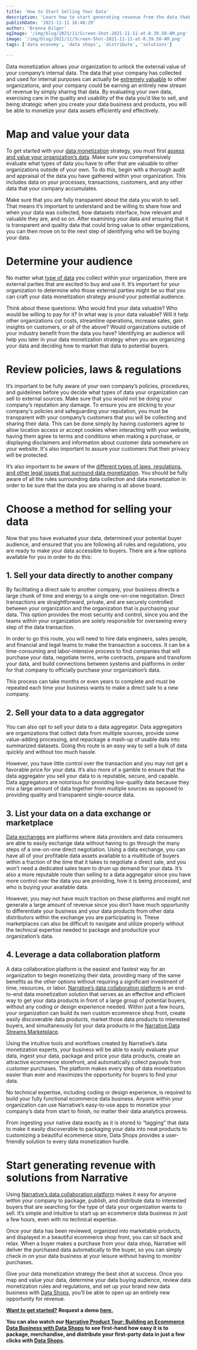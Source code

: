 ```yaml
---
title: 'How to Start Selling Your Data'
description: 'Learn how to start generating revenue from the data that your organization is already collecting. Start selling your data the right way.'
publishDate: '2021-11-11 16:40:29'
author: 'Brenna Dilger'
ogImage: '/img/blog/2021/11/Screen-Shot-2021-11-11-at-8.39.50-AM.png'
image: '/img/blog/2021/11/Screen-Shot-2021-11-11-at-8.39.50-AM.png'
tags: ['data economy', 'data shops', 'distribute', 'solutions']

---
```

Data monetization allows your organization to unlock the external value of your company’s internal data. The data that your company has collected and used for internal purposes can actually be [extremely valuable](/blog/how-much-is-your-companys-data-worth) to other organizations, and your company could be earning an entirely new stream of revenue by simply sharing that data. By evaluating your own data, exercising care in the quality and usability of the data you’d like to sell, and being strategic when you create your data business and products, you will be able to monetize your data assets efficiently and effectively.

**Map and value your data** 
============================

To get started with your [data monetization](https://www.narrative.io/distribute) strategy, you must first [assess and value your organization’s data](/blog/how-much-is-your-companys-data-worth). Make sure you comprehensively evaluate what types of data you have to offer that are valuable to other organizations outside of your own. To do this, begin with a thorough audit and appraisal of the data you have gathered within your organization. This includes data on your processes, transactions, customers, and any other data that your company accumulates. 

Make sure that you are fully transparent about the data you wish to sell. That means it’s important to understand and be willing to share how and when your data was collected, how datasets interface, how relevant and valuable they are, and so on. After examining your data and ensuring that it is transparent and quality data that could bring value to other organizations, you can then move on to the next step of identifying who will be buying your data. 

**Determine your audience** 
============================

No matter what [type of data](https://www.narrative.io/data-types) you collect within your organization, there are external parties that are excited to buy and use it. It’s important for your organization to determine who those external parties might be so that you can craft your data monetization strategy around your potential audience. 

Think about these questions: Who would find your data valuable? Who would be willing to pay for it? In what way is your data valuable? Will it help other organizations cut costs, streamline operations, increase sales, gain insights on customers, or all of the above? Would organizations outside of your industry benefit from the data you have? Identifying an audience will help you later in your data monetization strategy when you are organizing your data and deciding how to market that data to potential buyers. 

**Review policies, laws & regulations**   
==========================================

It’s important to be fully aware of your own company’s policies, procedures, and guidelines before you decide what types of data your organization can sell to external sources. Make sure that you would not be doing your company’s reputation any damage. To ensure you are sticking to your company's policies and safeguarding your reputation, you must be transparent with your company’s customers that you will be collecting and sharing their data. This can be done simply by having customers agree to allow location access or accept cookies when interacting with your website, having them agree to terms and conditions when making a purchase, or displaying disclaimers and information about customer data somewhere on your website. It's also important to assure your customers that their privacy will be protected. 

It’s also important to be aware of the [different types of laws, regulations, and other legal issues that surround data monetization](https://kb.narrative.io/regulations-compliance-privacy). You should be fully aware of all the rules surrounding data collection and data monetization in order to be sure that the data you are sharing is all above board.

**Choose a method for selling your data**
=========================================

Now that you have evaluated your data, determined your potential buyer audience, and ensured that you are following all rules and regulations, you are ready to make your data accessible to buyers. There are a few options available for you in order to do this:

**1\. Sell your data directly** **to another company**
------------------------------------------------------

By facilitating a direct sale to another company, your business directs a large chunk of time and energy to a single one-on-one negotiation. Direct transactions are straightforward, private, and are securely controlled between your organization and the organization that is purchasing your data. This option provides the most security and control, since you and the teams within your organization are solely responsible for overseeing every step of the data transaction.  
  
In order to go this route, you will need to hire data engineers, sales people, and financial and legal teams to make the transaction a success. It can be a time-consuming and labor-intensive process to find companies that will purchase your data, negotiate terms, write contracts, prepare and transform your data, and build connections between systems and platforms in order for that company to officially purchase your organization’s data.   
  
This process can take months or even years to complete and must be repeated each time your business wants to make a direct sale to a new company.  
  

**2\. Sell your data to a data aggregator** 
--------------------------------------------

You can also opt to sell your data to a data aggregator. Data aggregators are organizations that collect data from multiple sources, provide some value-adding processing, and repackage a mash-up of usable data into summarized datasets. Going this route is an easy way to sell a bulk of data quickly and without too much hassle.   
  
However, you have little control over the transaction and you may not get a favorable price for your data. It’s also more of a gamble to ensure that the data aggregator you sell your data to is reputable, secure, and capable. Data aggregators are notorious for providing low-quality data because they mix a large amount of data together from multiple sources as opposed to providing quality and transparent single-source data.  
  

**3\. List your data on a data exchange or marketplace** 
---------------------------------------------------------

[Data exchanges](/blog/what-is-a-data-exchange) are platforms where data providers and data consumers are able to easily exchange data without having to go through the many steps of a one-on-one direct negotiation. Using a data exchange, you can have all of your profitable data assets available to a multitude of buyers within a fraction of the time that it takes to negotiate a direct sale, and you won’t need a dedicated sales team to drum up demand for your data. It’s also a more reputable route than selling to a data aggregator since you have more control over the data you are providing, how it is being processed, and who is buying your available data.  
  
However, you may not have much traction on these platforms and might not generate a large amount of revenue since you don’t have much opportunity to differentiate your business and your data products from other data distributors within the exchange you are participating in. These marketplaces can also be difficult to navigate and utilize properly without the technical expertise needed to package and productize your organization’s data.  
  

**4\. Leverage a data collaboration platform**
----------------------------------------------

A data collaboration platform is the easiest and fastest way for an organization to begin monetizing their data, providing many of the same benefits as the other options without requiring a significant investment of time, resources, or labor. [Narrative’s data collaboration platform](https://www.narrative.io/distribute) is an end-to-end data monetization solution that serves as an effective and efficient way to get your data products in front of a large group of potential buyers, without any coding or design experience needed. Within just a few hours, your organization can build its own custom ecommerce shop front, create easily discoverable data products, market those data products to interested buyers, and simultaneously list your data products in the [Narrative Data Streams Marketplace](https://www.narrative.io/data-marketplace).   
  
Using the intuitive tools and workflows created by Narrative’s data monetization experts, your business will be able to easily evaluate your data, ingest your data, package and price your data products, create an attractive ecommerce storefront, and automatically collect payouts from customer purchases. The platform makes every step of data monetization easier than ever and maximizes the opportunity for buyers to find your data.   
  
No technical expertise, including coding or design experience, is required to build your fully functional ecommerce data business. Anyone within your organization can use Narrative’s easy-to-use apps to monetize your company’s data from start to finish, no matter their data analytics prowess.   
  
From ingesting your native data exactly as it is stored to “tagging” that data to make it easily discoverable to packaging your data into neat products to customizing a beautiful ecommerce store, Data Shops provides a user-friendly solution to every data monetization hurdle.   
  

**Start generating revenue with solutions from Narrative**
==========================================================

Using [Narrative’s data collaboration platform](https://www.narrative.io/) makes it easy for anyone within your company to package, publish, and distribute data to interested buyers that are searching for the type of data your organization wants to sell. It’s simple and intuitive to start up an ecommerce data business in just a few hours, even with no technical expertise. 

Once your data has been reviewed, organized into marketable products, and displayed in a beautiful ecommerce shop front, you can sit back and relax. When a buyer makes a purchase from your data shop, Narrative will deliver the purchased data automatically to the buyer, so you can simply check in on your data business at your leisure without having to monitor purchases.

Give your data monetization strategy the best shot at success. Once you map and value your data, determine your data buying audience, review data monetization rules and regulations, and set up your brand new data business with [Data Shops](https://www.narrative.io/data-shops), you’ll be able to open up an entirely new opportunity for revenue.

**[Want to get started?](/contact)** **Request a demo [here.](/contact)**

**You can also watch our [Narrative Product Tour: Building an Ecommerce Data Business with Data Shops](https://solutions.narrative.io/data-shops-product-tour-20220608) to see first-hand how easy it is to package, merchandise, and distribute your first-party data in just a few clicks with [Data Shops](https://www.narrative.io/data-shops).**
